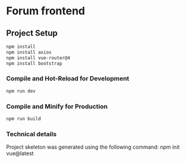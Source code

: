 # Forum frontend


## Project Setup

```sh
npm install
npm install axios
npm install vue-router@4
npm install bootstrap
```

### Compile and Hot-Reload for Development

```sh
npm run dev
```

### Compile and Minify for Production

```sh
npm run build
```

### Technical details
Project skeleton was generated using the following command:
npm init vue@latest
